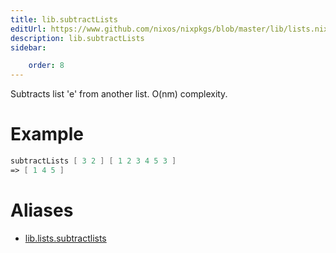 ```yaml
---
title: lib.subtractLists
editUrl: https://www.github.com/nixos/nixpkgs/blob/master/lib/lists.nix#L1085C19
description: lib.subtractLists
sidebar:

    order: 8
---
```


Subtracts list 'e' from another list. O(nm) complexity.

# Example

```nix
subtractLists [ 3 2 ] [ 1 2 3 4 5 3 ]
=> [ 1 4 5 ]
```


# Aliases

- [lib.lists.subtractlists](/nix-doc-comments/reference/lib/lists/lib-lists-subtractlists)


